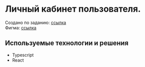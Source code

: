 # Личный кабинет пользователя.

Создано по заданию: <a  href="./task/task.pdf" target="_blank">ссылка</a>  
Фигма: <a  href="https://www.figma.com/file/6G3qbUlTL1mlHbIH2MHaCW/%D0%9C%D0%B0%D0%BA%D0%B5%D1%82?node-id=0%3A1&t=i3cWLfexNNAAw9Ti-1" target="_blank">ссылка</a>

## Используемые технологии и решения
- Typescript
- React

